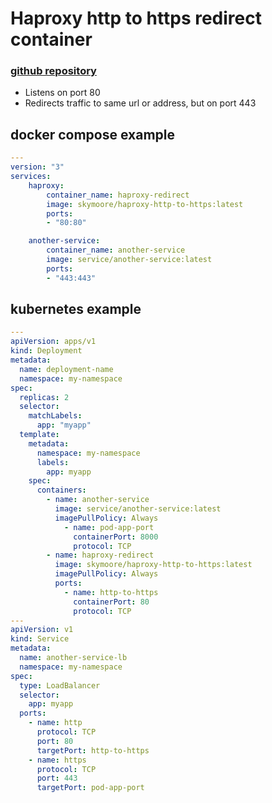 # Haproxy http to https redirect container
### [github repository](https://github.com/mskymoore/haproxy-http-to-https)

- Listens on port 80
- Redirects traffic to same url or address, but on port 443

## docker compose example
```yaml
---
version: "3"
services:
    haproxy:
        container_name: haproxy-redirect
        image: skymoore/haproxy-http-to-https:latest
        ports:
        - "80:80"

    another-service:
        container_name: another-service
        image: service/another-service:latest
        ports:
        - "443:443"
```

## kubernetes example
```yaml
---
apiVersion: apps/v1
kind: Deployment
metadata:
  name: deployment-name
  namespace: my-namespace
spec:
  replicas: 2
  selector:
    matchLabels:
      app: "myapp"
  template:
    metadata:
      namespace: my-namespace
      labels:
        app: myapp
    spec:
      containers:
        - name: another-service
          image: service/another-service:latest
          imagePullPolicy: Always
            - name: pod-app-port
              containerPort: 8000
              protocol: TCP        
        - name: haproxy-redirect
          image: skymoore/haproxy-http-to-https:latest
          imagePullPolicy: Always
          ports:
            - name: http-to-https
              containerPort: 80
              protocol: TCP
---
apiVersion: v1
kind: Service
metadata:
  name: another-service-lb
  namespace: my-namespace
spec:
  type: LoadBalancer
  selector:
    app: myapp
  ports:
    - name: http
      protocol: TCP
      port: 80
      targetPort: http-to-https
    - name: https
      protocol: TCP
      port: 443
      targetPort: pod-app-port           
    
```
